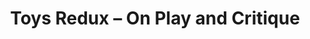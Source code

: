 ---
ee_id_show: '4244'
title: Toys Redux – On Play and Critique
url: toys-redux-on-play-and-critique
live_url:
year: '2015'
venue: Migros Museum für Gegenwartskunst
state_country: Zurich
type:
dates:
wwwnews:
wwweblast:
pitch: Group show. Re-staged my landscape piece on the 10 year anniversary of its
  first showing in my 2005 Migros show.
ps:
credits:
download:
layout: shows
---